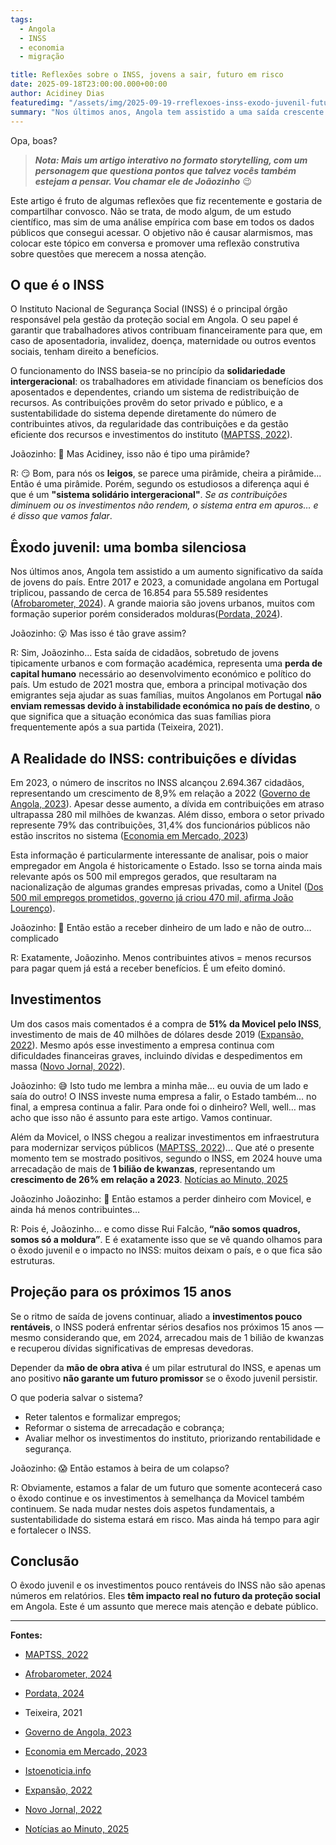 ```yaml
---
tags:
  - Angola
  - INSS
  - economia
  - migração

title: Reflexões sobre o INSS, jovens a sair, futuro em risco
date: 2025-09-18T23:00:00.000+00:00
author: Acidiney Dias
featuredimg: "/assets/img/2025-09-19-rreflexoes-inss-exodo-juvenil-futuro-risco.jpg"
summary: "Nos últimos anos, Angola tem assistido a uma saída crescente de jovens em idade ativa. O INSS enfrenta desafios de arrecadação e investimentos pouco rentáveis. Um artigo para refletirmos sobre um assunto pouco discutido."
---
```


Opa, boas?

> **_Nota: Mais um artigo interativo no formato storytelling, com um personagem que questiona pontos que talvez vocês também estejam a pensar. Vou chamar ele de Joãozinho_** 😉


Este artigo é fruto de algumas reflexões que fiz recentemente e gostaria de compartilhar convosco. Não se trata, de modo algum, de um estudo científico, mas sim de uma análise empírica com base em todos os dados públicos que consegui acessar. O objetivo não é causar alarmismos, mas colocar este tópico em conversa e promover uma reflexão construtiva sobre questões que merecem a nossa atenção.

## O que é o INSS

O Instituto Nacional de Segurança Social (INSS) é o principal órgão responsável pela gestão da proteção social em Angola. O seu papel é garantir que trabalhadores ativos contribuam financeiramente para que, em caso de aposentadoria, invalidez, doença, maternidade ou outros eventos sociais, tenham direito a benefícios.

O funcionamento do INSS baseia-se no princípio da **solidariedade intergeracional**: os trabalhadores em atividade financiam os benefícios dos aposentados e dependentes, criando um sistema de redistribuição de recursos. As contribuições provêm do setor privado e público, e a sustentabilidade do sistema depende diretamente do número de contribuintes ativos, da regularidade das contribuições e da gestão eficiente dos recursos e investimentos do instituto ([MAPTSS, 2022](https://www.maptss.gov.ao/2022/06/21/inss-faz-investimentos-para-garantir-sustentabilidade-na-proteccao-social-obrigatoria/)).

Joãozinho: 🧐 Mas Acidiney, isso não é tipo uma pirâmide?

R: 😏 Bom, para nós os **leigos**, se parece uma pirâmide, cheira a pirâmide... Então é uma pirâmide.
Porém, segundo os estudiosos a diferença aqui é que é um **"sistema solidário intergeracional"**. _Se as contribuições diminuem ou os investimentos não rendem, o sistema entra em apuros… e é disso que vamos falar_.

## Êxodo juvenil: uma bomba silenciosa

Nos últimos anos, Angola tem assistido a um aumento significativo da saída de jovens do país. Entre 2017 e 2023, a comunidade angolana em Portugal triplicou, passando de cerca de 16.854 para 55.589 residentes ([Afrobarometer, 2024](https://www.afrobarometer.org/publication/ad955-os-angolanos-tem-opinioes-divergentes-sobre-a-migracao-mas-a-maioria-ja-pensou-em-sair-do-pais/)). A grande maioria são jovens urbanos, muitos com formação superior porém considerados molduras([Pordata, 2024](https://www.pordata.pt/sites/default/files/2024-07/f_2023_12_12_pr_dia_internacional_dos_migrantes_vf.pdf)).

Joãozinho: 😮 Mas isso é tão grave assim?

R: Sim, Joãozinho… Esta saída de cidadãos, sobretudo de jovens tipicamente urbanos e com formação académica, representa uma **perda de capital humano** necessário ao desenvolvimento económico e político do país.
Um estudo de 2021 mostra que, embora a principal motivação dos emigrantes seja ajudar as suas famílias, muitos Angolanos em Portugal **não enviam remessas devido à instabilidade económica no país de destino**, o que significa que a situação económica das suas famílias piora frequentemente após a sua partida (Teixeira, 2021).

## A Realidade do INSS: contribuições e dívidas

Em 2023, o número de inscritos no INSS alcançou 2.694.367 cidadãos, representando um crescimento de 8,9% em relação a 2022 ([Governo de Angola, 2023](https://governo.gov.ao/noticias/1128/governo/de-2022-a-2023/inss-regista-crescimento-de-89-por-cento-de-contribuintes)). Apesar desse aumento, a dívida em contribuições em atraso ultrapassa 280 mil milhões de kwanzas. Além disso, embora o setor privado represente 79% das contribuições, 31,4% dos funcionários públicos não estão inscritos no sistema ([Economia em Mercado, 2023](https://www.economiaemercado.com/artigo/sector-privado-sustenta-seguranca-social-em-angola))

Esta informação é particularmente interessante de analisar, pois o maior empregador em Angola é historicamente o Estado. Isso se torna ainda mais relevante após os 500 mil empregos gerados, que resultaram na nacionalização de algumas grandes empresas privadas, como a Unitel ([Dos 500 mil empregos prometidos, governo já criou 470 mil, afirma João Lourenço](https://www.istoenoticia.info/dos-500-mil-empregos-prometidos-governo-ja-criou-470-mil-afirma-joao-lourenco/)).

Joãozinho: 😬 Então estão a receber dinheiro de um lado e não de outro… complicado

R: Exatamente, Joãozinho. Menos contribuintes ativos = menos recursos para pagar quem já está a receber benefícios. É um efeito dominó.

## Investimentos

Um dos casos mais comentados é a compra de **51% da Movicel pelo INSS**, investimento de mais de 40 milhões de dólares desde 2019 ([Expansão, 2022](https://expansao.co.ao/empresas/detalhe/movicel-formaliza-aumento-de-capital-e-inss-torna-se-socio-maioritario-com-51-do-capital-60744.html)). Mesmo após esse investimento a empresa continua com dificuldades financeiras graves, incluindo dívidas e despedimentos em massa ([Novo Jornal, 2022](https://www.novojornal.co.ao/economia/detalhe/para-onde-foi-o-dinheiro-da-movicel-pergunta-feita-por-muitos-mas-que-poucos-sabem-responder-64595.html)).

Joãozinho: 😅 Isto tudo me lembra a minha mãe… eu ouvia de um lado e saía do outro! O INSS investe numa empresa a falir, o Estado também… no final, a empresa continua a falir. Para onde foi o dinheiro? Well, well… mas acho que isso não é assunto para este artigo. Vamos continuar.

Além da Movicel, o INSS chegou a realizar investimentos em infraestrutura para modernizar serviços públicos ([MAPTSS, 2022](https://www.maptss.gov.ao/2022/06/21/inss-faz-investimentos-para-garantir-sustentabilidade-na-proteccao-social-obrigatoria/))... Que até o presente momento tem se mostrado positivos,
segundo o INSS, em 2024 houve uma arrecadação de mais de **1 bilião de kwanzas**, representando um **crescimento de 26% em relação a 2023**. [Notícias ao Minuto, 2025](https://www.noticiasaominuto.com/mundo/2816228/ss-angolana-mais-que-triplicou-em-2024-arrecadacao-de-contribuicoes)

Joãozinho Joãozinho: 🤨 Então estamos a perder dinheiro com Movicel, e ainda há menos contribuintes…

R: Pois é, Joãozinho… e como disse Rui Falcão, **“não somos quadros, somos só a moldura”**. E é exatamente isso que se vê quando olhamos para o êxodo juvenil e o impacto no INSS: muitos deixam o país, e o que fica são estruturas.

## Projeção para os próximos 15 anos

Se o ritmo de saída de jovens continuar, aliado a **investimentos pouco rentáveis**, o INSS poderá enfrentar sérios desafios nos próximos 15 anos — mesmo considerando que, em 2024, arrecadou mais de 1 bilião de kwanzas e recuperou dívidas significativas de empresas devedoras.

Depender da **mão de obra ativa** é um pilar estrutural do INSS, e apenas um ano positivo **não garante um futuro promissor** se o êxodo juvenil persistir.

O que poderia salvar o sistema?

- Reter talentos e formalizar empregos;
- Reformar o sistema de arrecadação e cobrança;
- Avaliar melhor os investimentos do instituto, priorizando rentabilidade e segurança.

Joãozinho: 😱 Então estamos à beira de um colapso?

R: Obviamente, estamos a falar de um futuro que somente acontecerá caso o êxodo continue e os investimentos à semelhança da Movicel também continuem. Se nada mudar nestes dois aspetos fundamentais, a sustentabilidade do sistema estará em risco. Mas ainda há tempo para agir e fortalecer o INSS.

## Conclusão

O êxodo juvenil e os investimentos pouco rentáveis do INSS não são apenas números em relatórios. Eles **têm impacto real no futuro da proteção social** em Angola. Este é um assunto que merece mais atenção e debate público.

---

**Fontes:**

- [MAPTSS, 2022](https://www.maptss.gov.ao/2022/06/21/inss-faz-investimentos-para-garantir-sustentabilidade-na-proteccao-social-obrigatoria/)

- [Afrobarometer, 2024](https://www.afrobarometer.org/publication/ad955-os-angolanos-tem-opinioes-divergentes-sobre-a-migracao-mas-a-maioria-ja-pensou-em-sair-do-pais/)

- [Pordata, 2024](https://www.pordata.pt/sites/default/files/2024-07/f_2023_12_12_pr_dia_internacional_dos_migrantes_vf.pdf)

- Teixeira, 2021

- [Governo de Angola, 2023](https://governo.gov.ao/noticias/1128/governo/de-2022-a-2023/inss-regista-crescimento-de-89-por-cento-de-contribuintes)

- [Economia em Mercado, 2023](https://www.economiaemercado.com/artigo/sector-privado-sustenta-seguranca-social-em-angola)

- [Istoenoticia.info](https://www.istoenoticia.info/dos-500-mil-empregos-prometidos-governo-ja-criou-470-mil-afirma-joao-lourenco/)

- [Expansão, 2022](https://expansao.co.ao/empresas/detalhe/movicel-formaliza-aumento-de-capital-e-inss-torna-se-socio-maioritario-com-51-do-capital-60744.html)

- [Novo Jornal, 2022](https://www.novojornal.co.ao/economia/detalhe/para-onde-foi-o-dinheiro-da-movicel-pergunta-feita-por-muitos-mas-que-poucos-sabem-responder-64595.html)

- [Notícias ao Minuto, 2025](https://www.noticiasaominuto.com/mundo/2816228/ss-angolana-mais-que-triplicou-em-2024-arrecadacao-de-contribuicoes)
